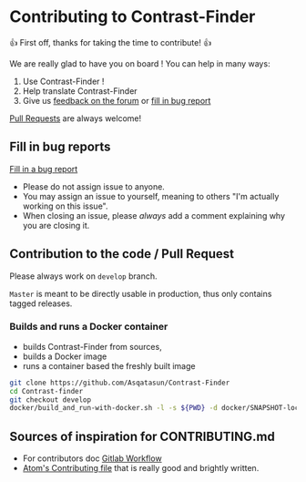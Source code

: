 # Contributing to Contrast-Finder

:+1: First off, thanks for taking the time to contribute! :+1:

We are really glad to have you on board ! 
You can help in many ways:

1. Use Contrast-Finder !
1. Help translate Contrast-Finder
1. Give us [feedback on the forum](https://forum.asqatasun.org/c/contrast-finder) or [fill in bug report](https://github.com/Asqatasun/Contrast-Finder/issues)

[Pull Requests](https://github.com/Asqatasun/Contrast-Finder/pulls) are always welcome! 


## Fill in bug reports

[Fill in a bug report](https://github.com/Asqatasun/Contrast-Finder/issues)

* Please do not assign issue to anyone.
* You may assign an issue to yourself, meaning to others "I'm actually working on this issue".
* When closing an issue, please *always* add a comment explaining why you are closing it.


## Contribution to the code / Pull Request

Please always work on `develop` branch. 

`Master` is meant to be directly usable in production,
thus only contains tagged releases.

### Builds and runs a Docker container

- builds Contrast-Finder from sources,
- builds a Docker image
- runs a container based the freshly built image

```bash
git clone https://github.com/Asqatasun/Contrast-Finder
cd Contrast-finder
git checkout develop
docker/build_and_run-with-docker.sh -l -s ${PWD} -d docker/SNAPSHOT-local
```

## Sources of inspiration for CONTRIBUTING.md

* For contributors doc [Gitlab Workflow](https://about.gitlab.com/handbook/#gitlab-workflow)
* [Atom's Contributing file](https://github.com/atom/atom/blob/master/CONTRIBUTING.md) that is really good and brightly written.